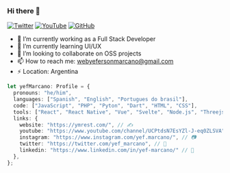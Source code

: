 ### Hi there 👋

[![Twitter](https://img.shields.io/twitter/follow/yef_marcano?style=social)](https://twitter.com/yef_marcano)
[![YouTube](https://img.shields.io/youtube/channel/subscribers/UCPtdsN7EsYZl-J-eq0ZLSVA?style=social)](https://www.youtube.com/channel/UCPtdsN7EsYZl-J-eq0ZLSVA?sub_confirmation=1)
[![GitHub](https://img.shields.io/github/followers/yef-marcano?style=social)](https://github.com/yef-marcano)

- 🔭 I’m currently working as a Full Stack Developer
- 🌱 I’m currently learning UI/UX
- 👯 I’m looking to collaborate on OSS projects
- 📫 How to reach me: webyefersonmarcano@gmail.com
- ⚡ Location: Argentina

```ts
let yefMarcano: Profile = {
  pronouns: "he/him",
  languages: ["Spanish", "English", "Portugues do brasil"],
  code: ["JavaScript", "PHP", "Pyton", "Dart", "HTML", "CSS"],
  tools: ["React", "React Native", "Vue", "Svelte", "Node.js", "Threejs", "Jquery", "Codeigniter", "Laravel", "Express.js"]
  links: {
    website: "https://ymrest.com/", // ✍️
    youtube: "https://www.youtube.com/channel/UCPtdsN7EsYZl-J-eq0ZLSVA", // 🎬
    instagram: "https://www.instagram.com/yef.marcano/", // 📷
    twitter: "https://twitter.com/yef_marcano", // 🐤
    linkedin: "https://www.linkedin.com/in/yef-marcano/" // 💼
  },
};
```